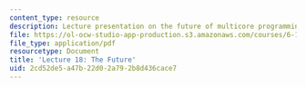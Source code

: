```yaml
---
content_type: resource
description: Lecture presentation on the future of multicore programming.
file: https://ol-ocw-studio-app-production.s3.amazonaws.com/courses/6-189-multicore-programming-primer-january-iap-2007/2cd52de5a47b22d02a792b8d436cace7_lec18future.pdf
file_type: application/pdf
resourcetype: Document
title: 'Lecture 18: The Future'
uid: 2cd52de5-a47b-22d0-2a79-2b8d436cace7
---
```

